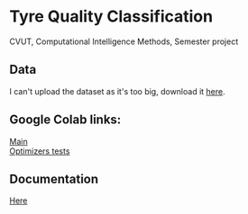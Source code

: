 # Tyre Quality Classification
CVUT, Computational Intelligence Methods, Semester project

## Data

I can't upload the dataset as it's too big, download it [here](https://www.kaggle.com/datasets/warcoder/tyre-quality-classification).

## Google Colab links: 

[Main](https://drive.google.com/file/d/1LYnKEkm7v0qqZR5CVNUyZRK0pgxW1zq-/view?usp=share_link)<br>
[Optimizers tests](https://drive.google.com/file/d/1HZGJzk6UPbYS9JAu2qftvaB5LX3OLknO/view?usp=share_link)

## Documentation

[Here](https://github.com/Nusephived/Tyre-Quality-Classfification/blob/main/Documentation.pdf)
